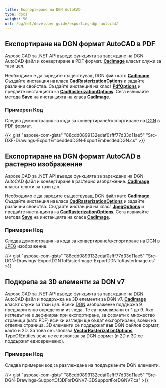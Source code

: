```yaml
---
title: Експортиране на DGN AutoCAD
type: docs
weight: 50
url: /bg/net/developer-guide/exporting-dgn-autocad/
---
```


## **Експортиране на DGN формат AutoCAD в PDF**

Aspose.CAD за .NET API въведе функцията за зареждане на DGN AutoCAD файл и конвертиране в PDF формат. [**CadImage**](https://reference.aspose.com/cad/net/aspose.cad.fileformats.cad/cadimage) класът служи за тази цел.

Необходимо е да заредите съществуващ DGN файл като [**CadImage**](https://reference.aspose.com/cad/net/aspose.cad.fileformats.cad/cadimage). Създайте инстанция на класа [**CadRasterizationOptions**](https://reference.aspose.com/cad/net/aspose.cad.imageoptions/cadrasterizationoptions) и задайте различни свойства. Създайте инстанция на класа [**PdfOptions**](https://reference.aspose.com/cad/net/aspose.cad.imageoptions/pdfoptions) и предайте инстанцията на [**CadRasterizationOptions**](https://reference.aspose.com/cad/net/aspose.cad.imageoptions/cadrasterizationoptions). Сега извикайте метода [**Save**](https://reference.aspose.com/cad/net/aspose.cad/image/methods/save/index) на инстанцията на класа [**CadImage**](https://reference.aspose.com/cad/net/aspose.cad.fileformats.cad/cadimage).

### Примерен Код

Следва демонстрация на кода за конвертиране/експортиране на [DGN](https://docs.fileformat.com/cad/dgn/) в [PDF](https://docs.fileformat.com/pdf/) формат.

{{< gist "aspose-com-gists" "88cdd0899132edaf0afff77d33d11ae5" "Src-DXF-Drawings-ExportEmbeddedDGN-ExportEmbeddedDGN.cs" >}}

## **Експортиране на DGN формат AutoCAD в растерно изображение**

Aspose.CAD за .NET API въведе функцията за зареждане на DGN AutoCAD файл и конвертиране в растерно изображение. [**CadImage**](https://reference.aspose.com/cad/net/aspose.cad.fileformats.cad/cadimage) класът служи за тази цел.

Необходимо е да заредите съществуващ DGN файл като [**CadImage**](https://reference.aspose.com/cad/net/aspose.cad.fileformats.cad/cadimage). Създайте инстанция на класа [**CadRasterizationOptions**](https://reference.aspose.com/cad/net/aspose.cad.imageoptions/cadrasterizationoptions) и задайте различни свойства. Създайте инстанция на класа [**JpegOptions**](https://reference.aspose.com/cad/net/aspose.cad.imageoptions/jpegoptions) и предайте инстанцията на [**CadRasterizationOptions**](https://reference.aspose.com/cad/net/aspose.cad.imageoptions/cadrasterizationoptions). Сега извикайте метода [**Save**](https://reference.aspose.com/cad/net/aspose.cad/image/methods/save/index) на инстанцията на класа [**CadImage**](https://reference.aspose.com/cad/net/aspose.cad.fileformats.cad/cadimage).

### Примерен Код

Следва демонстрация на кода за конвертиране/експортиране на [DGN](https://docs.fileformat.com/cad/dgn/) в [JPEG](https://docs.fileformat.com/image/jpeg/) изображение.

{{< gist "aspose-com-gists" "88cdd0899132edaf0afff77d33d11ae5" "Src-DGN-Drawings-ExportDGNToRasterImage-ExportDGNToRasterImage.cs" >}}

## **Подкрепа за 3D елементи за DGN v7**

Aspose.CAD за .NET API въведе функцията за зареждане на [DGN](https://docs.fileformat.com/cad/dgn/) AutoCAD файл и поддръжка на 3D елементи за DGN v7. [**CadImage**](https://reference.aspose.com/cad/net/aspose.cad.fileformats.cad/cadimage) класът служи за тази цел. Всеки [DGN](https://docs.fileformat.com/cad/dgn/) изображение поддържа 9 предварително определени изгледа. Те са номерирани от 1 до 9. Ако изгледът не е дефиниран при експортиране, за формати с множество страници (като PDF) всички изгледи ще бъдат експортирани, всеки на отделна страница. 3D елементи се поддържат във DGN файлов формат, както и 2D. За това се използва [**VectorRasterizationOptions**](https://reference.aspose.com/cad/net/aspose.cad.imageoptions/vectorrasterizationoptions), TypeOfEntities вече не се използва за DGN формат (и 2D и 3D се поддържат едновременно).

### Примерен Код

Следва примерен код за разглеждане на поддържаните DGN елементи.

{{< gist "aspose-com-gists" "88cdd0899132edaf0afff77d33d11ae5" "Src-DGN-Drawings-SupportOf3DForDGNV7-3DSupportForDGNV7.cs" >}}
